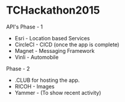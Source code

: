 # TCHackathon2015

API's 
Phase - 1
- Esri - Location based Services
- CircleCI - CICD (once the app is complete)
- Magnet - Messaging Framework
- Vinli - Automobile
 
Phase - 2
- .CLUB for hosting the app. 
- RICOH - Images
- Yammer - (To show recent activity)
